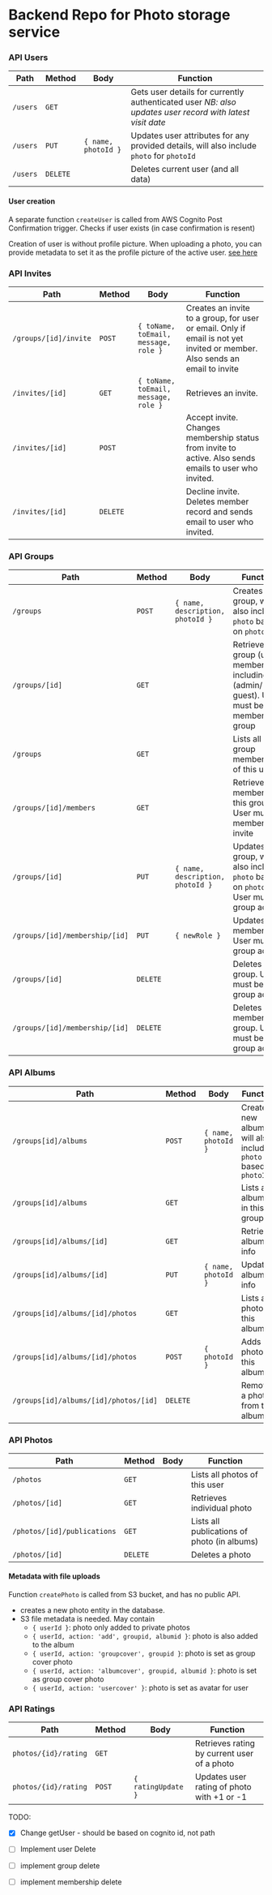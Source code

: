 # Backend Repo for Photo storage service

### API Users
Path            | Method  | Body                | Function
----------------|---------|---------------------|------------------------------------------------------
`/users`        | `GET`   |                     | Gets user details for currently authenticated user *NB: also updates user record with latest visit date*
`/users`        | `PUT`   | `{ name, photoId }` | Updates user attributes for any provided details, will also include `photo` for `photoId`
`/users`        | `DELETE`|                     | Deletes current user (and all data)

#### User creation
A separate function `createUser` is called from AWS Cognito Post Confirmation trigger.
Checks if user exists (in case confirmation is resent)

Creation of user is without profile picture. When uploading a photo, you can provide metadata to set it as the profile picture of the active user. [see here](####metadata-with-file-uploadsn)

### API Invites
Path                 | Method   | Body                                   | Function
---------------------|----------|----------------------------------------|------------------------------------------------------
`/groups/[id]/invite`| `POST`   | `{ toName, toEmail, message, role }`   | Creates an invite to a group, for user or email. Only if email is not yet invited or member. Also sends an email to invite
`/invites/[id]`      | `GET`    | `{ toName, toEmail, message, role }`    | Retrieves an invite.  
`/invites/[id]`      | `POST`   |                                         | Accept invite. Changes membership status from invite to active. Also sends emails to user who invited.
`/invites/[id]`      | `DELETE` |                                         | Decline invite. Deletes member record and sends email to user who invited.


### API Groups
Path            | Method  | Body                                   | Function
----------------|---------|----------------------------------------|------------------------------------------------------
`/groups`       | `POST`  | `{ name, description, photoId }`       | Creates new group, will also include `photo` based on `photoId` 
`/groups/[id]`  | `GET`   |                                        | Retrieves group (user membership) including role (admin/ guest). User must be member of group
`/groups`       | `GET`   |                                        | Lists all group memberships of this user
`/groups/[id]/members`  | `GET`   |                                | Retrieves all members of this group. User must be member/ invite
`/groups/[id]`  | `PUT`   | `{ name, description, photoId }`       | Updates group, will also include `photo` based on `photoId`. User must be group admin
`/groups/[id]/membership/[id]`  | `PUT`   | `{ newRole }`    | Updates member role. User must be group admin
`/groups/[id]`  | `DELETE`|                                        | Deletes group. User must be group admin
`/groups/[id]/membership/[id]`  | `DELETE`   |               | Deletes member from group. User must be group admin

### API Albums
Path                          | Method  | Body                      | Function
------------------------------|---------|---------------------------|------------------------------------------------------
`/groups[id]/albums`          | `POST`  | `{ name, photoId }`       | Creates new album, will also include `photo` based on `photoId`
`/groups[id]/albums`          | `GET`   |                           | Lists all albums in this group
`/groups[id]/albums/[id]`| `GET`   |                           | Retrieves album info
`/groups[id]/albums/[id]`| `PUT`   | `{ name, photoId }`       | Updates album info
`/groups[id]/albums/[id]/photos`| `GET`   |                    | Lists all photos in this album
`/groups[id]/albums/[id]/photos`| `POST`  | `{ photoId }`      | Adds a photo to this album
`/groups[id]/albums/[id]/photos/[id]`| `DELETE`  |        | Removes a photo from this album

### API Photos
Path                          | Method  | Body     | Function
------------------------------|---------|----------|------------------------------------------------------
`/photos`                     | `GET`   |          | Lists all photos of this user
`/photos/[id]`                | `GET`   |          | Retrieves individual photo
`/photos/[id]/publications`   | `GET`   |          | Lists all publications of photo (in albums)
`/photos/[id]`                | `DELETE`|          | Deletes a photo

#### Metadata with file uploads
Function `createPhoto` is called from S3 bucket, and has no public API.
- creates a new photo entity in the database.
- S3 file metadata is needed. May contain
  - `{ userId }`: photo only added to private photos
  - `{ userId, action: 'add', groupid, albumid }`: photo is also added to the album
  - `{ userId, action: 'groupcover', groupid }`: photo is set as group cover photo
  - `{ userId, action: 'albumcover', groupid, albumid }`: photo is set as group cover photo
  - `{ userId, action: 'usercover' }`: photo is set as avatar for user

### API Ratings
Path                          | Method  | Body                      | Function
------------------------------|---------|---------------------------|------------------------------------------------------
`photos/{id}/rating`          | `GET`   |                           | Retrieves rating by current user of a photo
`photos/{id}/rating`          | `POST`  | `{ ratingUpdate }`        | Updates user rating of photo with +1 or -1





TODO:
- [x] Change getUser - should be based on cognito id, not path
- [ ] Implement user Delete
- [ ] implement group delete
- [ ] implement membership delete


